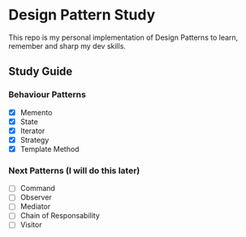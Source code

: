# Design Pattern Study
This repo is my personal implementation of Design Patterns to learn, remember and sharp my dev skills.

## Study Guide

### Behaviour Patterns
- [x] Memento
- [x] State
- [x] Iterator 
- [x] Strategy
- [x] Template Method

### Next Patterns (I will do this later)
- [ ] Command
- [ ] Observer
- [ ] Mediator
- [ ] Chain of Responsability
- [ ] Visitor
